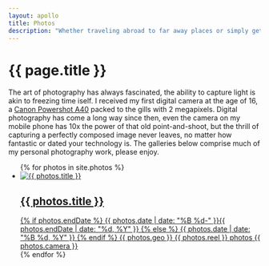 ```yaml
---
layout: apollo
title: Photos
description: "Whether traveling abroad to far away places or simply getting lost in my own backyard, I've always managed to keep a camera at my side. View my collections of photographs here."
---
```


<h1>{{ page.title }}</h1>
<p>The art of photography has always fascinated, the ability to capture light is akin to freezing time iself. I received my first digital camera at the age of 16, a <a href="https://www.imaging-resource.com/PRODS/A40/A40A.HTM" title="Canon Powershot A40" target="_blank">Canon Powershot A40</a> packed to the gills with 2 megapixels. Digital photography has come a long way since then, even the camera on my mobile phone has 10x the power of that old point-and-shoot, but the thrill of capturing a perfectly composed image never leaves, no matter how fantastic or dated your technology is. The galleries below comprise much of my personal photography work, please enjoy.</p>

<div class="post">
  <ul class="photo-gallery">
{% for photos in site.photos %}
    <li>
      <a href="{{ photos.permalink }}" title="{{ photos.title }}">
        <img class="thumbnail" src="/thumb/{{ photos.thumbnail }}" alt="{{ photos.title }}" />
        <div class="gallery-meta">
          <h2>{{ photos.title }}</h2>
          	<span><i aria-hidden class="far fa-calendar-alt" title="Date"></i> 
		  {% if photos.endDate %}
		    {{ photos.date | date: "%B %d-" }}{{ photos.endDate | date: "%d, %Y" }}
		  {% else %}
		    {{ photos.date | date: "%B %d, %Y" }}
		  {% endif %}
		</span>
		<span><i aria-hidden class="fas fa-globe-americas" title="Location"></i> {{ photos.geo }}</span>
		<span><i aria-hidden class="far fa-images" title="Size"></i> {{ photos.reel }} photos</span>
		<span><i aria-hidden class="fas fa-camera-retro" title="Camera"></i> {{ photos.camera }}</span>
        </div>
      </a>
    </li>
{% endfor %}
  </ul>
</div>
